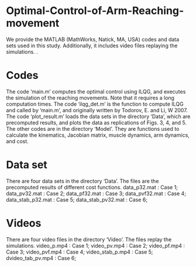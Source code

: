 # Optimal-Control-of-Arm-Reaching-movement

We provide the MATLAB (MathWorks, Natick, MA, USA) codes and data sets used in this study. Additionally, it includes video files replaying the simulations. . 

# Codes
The code ‘main.m’ computes the optimal control using ILQG, and executes the simulation of the reaching movements. Note that it requires a long computation times. The code ‘ilqg_det.m’ is the function to compute ILQG and called by ‘main.m’, and originally written by Todorov, E. and Li, W 2007. The code ‘plot_result.m’ loads the data sets in the directory ‘Data’, which are precomputed results, and plots the data as replications of Figs. 3, 4, and 5. The other codes are in the directory ‘Model’. They are functions used to calculate the kinematics, Jacobian matrix, muscle dynamics, arm dynamics, and cost. 

# Data set
There are four data sets in the directory ‘Data’. The files are the precomputed results of different cost functions. 
data_p32.mat       : Case 1;
data_pv32.mat      : Case 2;
data_pf32.mat      : Case 3;
data_pvf32.mat     : Case 4;
data_stab_p32.mat  : Case 5;
data_stab_pv32.mat : Case 6;

# Videos
There are four video files in the directory ‘Video’. The files replay the simulations. 
video_p.mp4       : Case 1;
video_pv.mp4      : Case 2;
video_pf.mp4      : Case 3;
video_pvf.mp4     : Case 4;
video_stab_p.mp4  : Case 5;
dvideo_tab_pv.mp4 : Case 6;
